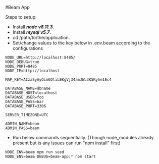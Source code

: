 
#Beam App

Steps to setup:
* Install ***node v8.11.3***.
* Install ***mysql v5.7***.
* cd /path/to/the/application.
* Set/change values to the key below in .env.beam according to the configurations

```
NODE_URL=http://localhost:8485/
NODE_DEBUG=true
NODE_PORT=8485
NODE_IP=http://localhost

MAP_KEY=AIzaSyAyOimGOliLEKgVj34amJWL3K5Kyhe1Ec4

DATABASE_NAME=dbname
DATABASE_HOST=localhost
DATABASE_USER=foo
DATABASE_PASS=bar
DATABASE_PORT=3306

SERVER_TIMEZONE=UTC

ADMIN_NAME=beam
ADMIN_PASS=beam
```

* Run below commands sequentially. (Though node_modules already present but is any issues can run "npm install" first)
```
NODE_ENV=beam npm run seed
NODE_ENV=beam DEBUG=beam-app:* npm start
```